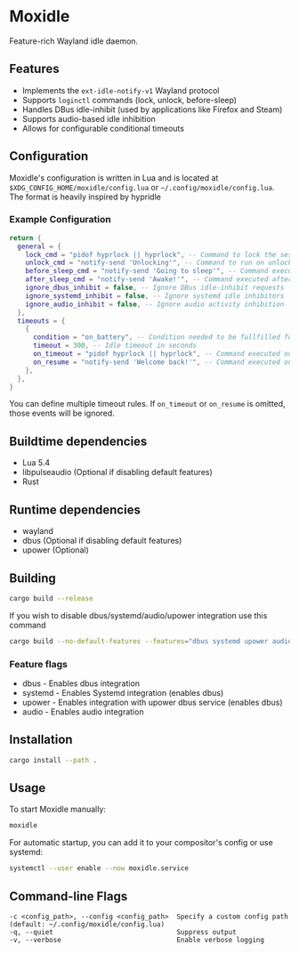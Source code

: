 # Moxidle

Feature-rich Wayland idle daemon.

## Features

- Implements the `ext-idle-notify-v1` Wayland protocol
- Supports `loginctl` commands (lock, unlock, before-sleep)
- Handles DBus idle-inhibit (used by applications like Firefox and Steam)
- Supports audio-based idle inhibition
- Allows for configurable conditional timeouts

## Configuration

Moxidle's configuration is written in Lua and is located at `$XDG_CONFIG_HOME/moxidle/config.lua` or `~/.config/moxidle/config.lua`. The format is heavily inspired by hypridle

### Example Configuration

```lua
return {
  general = {
    lock_cmd = "pidof hyprlock || hyprlock", -- Command to lock the session
    unlock_cmd = "notify-send 'Unlocking'", -- Command to run on unlock
    before_sleep_cmd = "notify-send 'Going to sleep'", -- Command executed before sleep
    after_sleep_cmd = "notify-send 'Awake!'", -- Command executed after waking up
    ignore_dbus_inhibit = false, -- Ignore DBus idle-inhibit requests
    ignore_systemd_inhibit = false, -- Ignore systemd idle inhibitors
    ignore_audio_inhibit = false, -- Ignore audio activity inhibition
  },
  timeouts = {
    {
      condition = "on_battery", -- Condition needed to be fullfilled for timeout to run
      timeout = 300, -- Idle timeout in seconds
      on_timeout = "pidof hyprlock || hyprlock", -- Command executed on timeout
      on_resume = "notify-send 'Welcome back!'", -- Command executed on user activity
    },
  },
}
```

You can define multiple timeout rules. If `on_timeout` or `on_resume` is omitted, those events will be ignored.

## Buildtime dependencies

- Lua 5.4
- libpulseaudio (Optional if disabling default features)
- Rust 

## Runtime dependencies

- wayland
- dbus (Optional if disabling default features)
- upower (Optional)

## Building

```sh
cargo build --release
```

If you wish to disable dbus/systemd/audio/upower integration use this command

```sh
cargo build --no-default-features --features="dbus systemd upower audio"
```

### Feature flags

- dbus - Enables dbus integration
- systemd - Enables Systemd integration (enables dbus)
- upower - Enables integration with upower dbus service (enables dbus)
- audio - Enables audio integration

## Installation

```sh
cargo install --path .
```

## Usage

To start Moxidle manually:

```sh
moxidle
```

For automatic startup, you can add it to your compositor's config or use systemd:

```sh
systemctl --user enable --now moxidle.service
```

## Command-line Flags

```
-c <config_path>, --config <config_path>  Specify a custom config path (default: ~/.config/moxidle/config.lua)
-q, --quiet                               Suppress output
-v, --verbose                             Enable verbose logging
```

